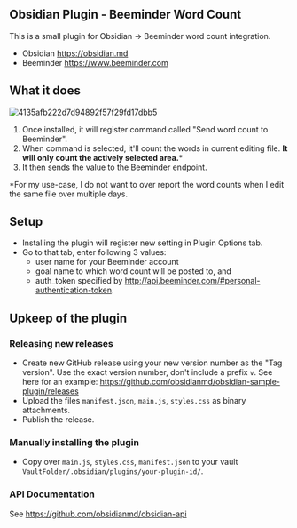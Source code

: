 ## Obsidian Plugin - Beeminder Word Count

This is a small plugin for Obsidian -> Beeminder word count integration.
- Obsidian https://obsidian.md
- Beeminder https://www.beeminder.com

## What it does

![4135afb222d7d94892f57f29fd17dbb5](https://user-images.githubusercontent.com/570263/116797588-4518fc80-aab5-11eb-9f9f-12efb5260307.gif)


1. Once installed, it will register command called "Send word count to Beeminder".
2. When command is selected, it'll count the words in current editing file. **It will only count the actively selected area.***
3. It then sends the value to the Beeminder endpoint.

*For my use-case, I do not want to over report the word counts when I edit the same file over multiple days.

## Setup

- Installing the plugin will register new setting in Plugin Options tab.
- Go to that tab, enter following 3 values:
  - user name for your Beeminder account
  - goal name to which word count will be posted to, and 
  - auth_token specified by http://api.beeminder.com/#personal-authentication-token.


## Upkeep of the plugin

### Releasing new releases

- Create new GitHub release using your new version number as the "Tag version". Use the exact version number, don't include a prefix `v`. See here for an example: https://github.com/obsidianmd/obsidian-sample-plugin/releases
- Upload the files `manifest.json`, `main.js`, `styles.css` as binary attachments.
- Publish the release.

### Manually installing the plugin

- Copy over `main.js`, `styles.css`, `manifest.json` to your vault `VaultFolder/.obsidian/plugins/your-plugin-id/`.

### API Documentation

See https://github.com/obsidianmd/obsidian-api
